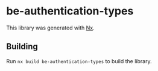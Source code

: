 # be-authentication-types

This library was generated with [Nx](https://nx.dev).

## Building

Run `nx build be-authentication-types` to build the library.
